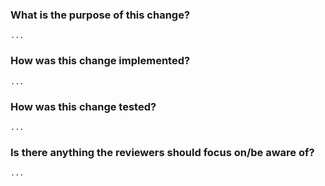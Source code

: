 ### What is the purpose of this change?

    ...

### How was this change implemented?

    ...

### How was this change tested?

    ...

### Is there anything the reviewers should focus on/be aware of?

    ...
